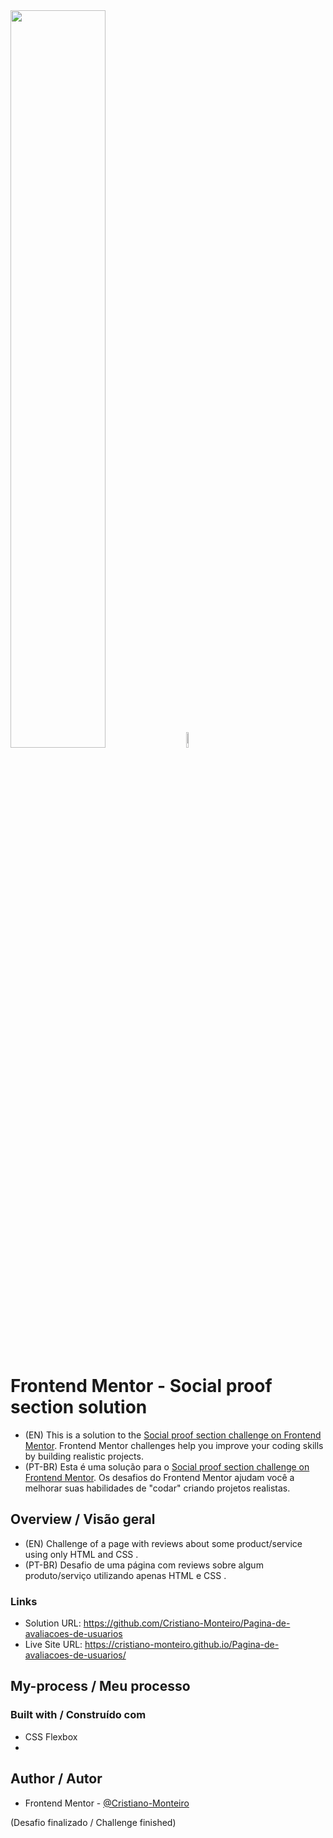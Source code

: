 <div>
    <img src="https://user-images.githubusercontent.com/91402144/163510913-aaa0ff38-9fb8-4874-b20d-17df7d5a7c2c.png" width="55%">
    <img src="https://user-images.githubusercontent.com/91402144/164362431-b9785d79-0beb-4e0d-8ea8-9423596b59bf.png" width="7.9%">
</div>

# Frontend Mentor - Social proof section solution
- (EN) This is a solution to the [Social proof section challenge on Frontend Mentor](https://www.frontendmentor.io/challenges/social-proof-section-6e0qTv_bA). Frontend Mentor challenges help you improve your coding skills by building realistic projects. 
- (PT-BR) Esta é uma solução para o [Social proof section challenge on Frontend Mentor](https://www.frontendmentor.io/challenges/social-proof-section-6e0qTv_bA). Os desafios do Frontend Mentor ajudam você a melhorar suas habilidades de "codar" criando projetos realistas.

## Overview / Visão geral
- (EN) Challenge of a page with reviews about some product/service using only HTML and CSS .
- (PT-BR) Desafio de uma página com reviews sobre algum produto/serviço utilizando apenas HTML e CSS .

### Links
- Solution URL: https://github.com/Cristiano-Monteiro/Pagina-de-avaliacoes-de-usuarios
- Live Site URL: https://cristiano-monteiro.github.io/Pagina-de-avaliacoes-de-usuarios/

## My-process / Meu processo
### Built with / Construído com
- CSS Flexbox
- 

## Author / Autor
- Frontend Mentor - [@Cristiano-Monteiro](https://www.frontendmentor.io/profile/Cristiano-Monteiro)

(Desafio finalizado / Challenge finished)
